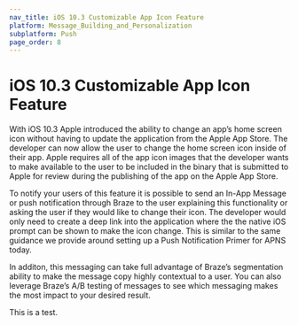 ```yaml
---
nav_title: iOS 10.3 Customizable App Icon Feature
platform: Message_Building_and_Personalization
subplatform: Push
page_order: 8
---
```

# iOS 10.3 Customizable App Icon Feature

With iOS 10.3 Apple introduced the ability to change an app’s home screen icon without having to update the application from the Apple App Store. The developer can now allow the user to change the home screen icon inside of their app. Apple requires all of the app icon images that the developer wants to make available to the user to be included in the binary that is submitted to Apple for review during the publishing of the app on the Apple App Store.

To notify your users of this feature it is possible to send an In-App Message or push notification through Braze to the user explaining this functionality or asking the user if they would like to change their icon. The developer would only need to create a deep link into the application where the the native iOS prompt can be shown to make the icon change. This is similar to the same guidance we provide around setting up a Push Notification Primer for APNS today.

In additon, this messaging can take full advantage of Braze’s segmentation ability to make the message copy highly contextual to a user. You can also leverage Braze’s A/B testing of messages to see which messaging makes the most impact to your desired result.

This is a test. 
